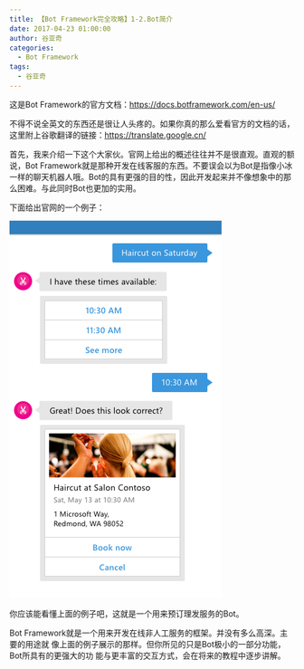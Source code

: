 ```yaml
---
title: 【Bot Framework完全攻略】1-2.Bot简介
date: 2017-04-23 01:00:00
author: 谷亚奇
categories:
  - Bot Framework
tags:
  - 谷亚奇
---
```


这是Bot Framework的官方文档：https://docs.botframework.com/en-us/

不得不说全英文的东西还是很让人头疼的。如果你真的那么爱看官方的文档的话，这里附上谷歌翻译的链接：https://translate.google.cn/

<!-- More -->

首先，我来介绍一下这个大家伙。官网上给出的概述往往并不是很直观。直观的额说，Bot Framework就是那种开发在线客服的东西。不要误会以为Bot是指像小冰一样的聊天机器人哦。Bot的具有更强的目的性，因此开发起来并不像想象中的那么困难。与此同时Bot也更加的实用。

下面给出官网的一个例子：

![img](1-2.Bot简介/salon_bot_example.png)

你应该能看懂上面的例子吧，这就是一个用来预订理发服务的Bot。

Bot Framework就是一个用来开发在线非人工服务的框架。并没有多么高深。主要的用途就
像上面的例子展示的那样。但你所见的只是Bot极小的一部分功能，Bot所具有的更强大的功
能与更丰富的交互方式，会在将来的教程中逐步讲解。

